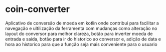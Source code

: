 # coin-converter
Aplicativo de conversão de moeda em kotlin onde contribui para facilitar a navegação e ultilização da ferramenta com mudanças como alteração no layout do conversor para melhor 
clareza, botão para inverter moeda de entrada e saida, botão para ir do historico ao conversor e, adição de data e hora ao historico para que a função seja mais conveniente para o usuario
